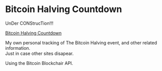 # Bitcoin Halving Countdown

UnDer CONStrucTion!!!

<a href="https://bitcoin-halving-countdown.pages.dev/">Bitcoin Halving Countdown</a>

My own personal tracking of The Bitcoin Halving event, and other related information. <br>
Just in case other sites disapear.

Using the Bitcoin Blockchair API.
